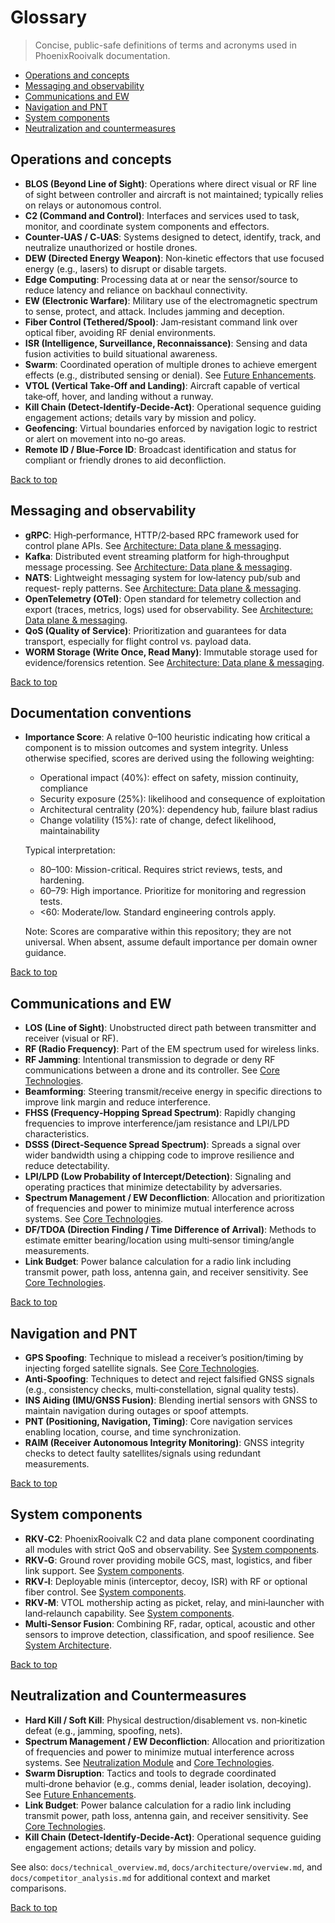 # Glossary

> Concise, public-safe definitions of terms and acronyms used in PhoenixRooivalk
> documentation.

<!-- Mini Table of Contents -->

- [Operations and concepts](#operations-and-concepts)
- [Messaging and observability](#messaging-and-observability)
- [Communications and EW](#communications-and-ew)
- [Navigation and PNT](#navigation-and-pnt)
- [System components](#system-components)
- [Neutralization and countermeasures](#neutralization-and-countermeasures)

## Operations and concepts

- **BLOS (Beyond Line of Sight)**: Operations where direct visual or RF line of
  sight between controller and aircraft is not maintained; typically relies on
  relays or autonomous control.
- **C2 (Command and Control)**: Interfaces and services used to task, monitor,
  and coordinate system components and effectors.
- **Counter‑UAS / C‑UAS**: Systems designed to detect, identify, track, and
  neutralize unauthorized or hostile drones.
- **DEW (Directed Energy Weapon)**: Non‑kinetic effectors that use focused
  energy (e.g., lasers) to disrupt or disable targets.
- **Edge Computing**: Processing data at or near the sensor/source to reduce
  latency and reliance on backhaul connectivity.
- **EW (Electronic Warfare)**: Military use of the electromagnetic spectrum to
  sense, protect, and attack. Includes jamming and deception.
- **Fiber Control (Tethered/Spool)**: Jam‑resistant command link over optical
  fiber, avoiding RF denial environments.
- **ISR (Intelligence, Surveillance, Reconnaissance)**: Sensing and data fusion
  activities to build situational awareness.
- **Swarm**: Coordinated operation of multiple drones to achieve emergent
  effects (e.g., distributed sensing or denial). See
  [Future Enhancements](./technical_overview.md#future-enhancements).
- **VTOL (Vertical Take‑Off and Landing)**: Aircraft capable of vertical
  take‑off, hover, and landing without a runway.
- **Kill Chain (Detect‑Identify‑Decide‑Act)**: Operational sequence guiding
  engagement actions; details vary by mission and policy.
- **Geofencing**: Virtual boundaries enforced by navigation logic to restrict or
  alert on movement into no‑go areas.
- **Remote ID / Blue‑Force ID**: Broadcast identification and status for
  compliant or friendly drones to aid deconfliction.

[Back to top](#glossary)

## Messaging and observability

- **gRPC**: High‑performance, HTTP/2‑based RPC framework used for control plane
  APIs. See
  [Architecture: Data plane & messaging](./architecture/overview.md#data-plane--messaging).
- **Kafka**: Distributed event streaming platform for high‑throughput message
  processing. See
  [Architecture: Data plane & messaging](./architecture/overview.md#data-plane--messaging).
- **NATS**: Lightweight messaging system for low‑latency pub/sub and request‑
  reply patterns. See
  [Architecture: Data plane & messaging](./architecture/overview.md#data-plane--messaging).
- **OpenTelemetry (OTel)**: Open standard for telemetry collection and export
  (traces, metrics, logs) used for observability. See
  [Architecture: Data plane & messaging](./architecture/overview.md#data-plane--messaging).
- **QoS (Quality of Service)**: Prioritization and guarantees for data
  transport, especially for flight control vs. payload data.
- **WORM Storage (Write Once, Read Many)**: Immutable storage used for
  evidence/forensics retention. See
  [Architecture: Data plane & messaging](./architecture/overview.md#data-plane--messaging).

[Back to top](#glossary)

## Documentation conventions

- **Importance Score**: A relative 0–100 heuristic indicating how critical a
  component is to mission outcomes and system integrity. Unless otherwise
  specified, scores are derived using the following weighting:

  - Operational impact (40%): effect on safety, mission continuity, compliance
  - Security exposure (25%): likelihood and consequence of exploitation
  - Architectural centrality (20%): dependency hub, failure blast radius
  - Change volatility (15%): rate of change, defect likelihood, maintainability

  Typical interpretation:

  - 80–100: Mission-critical. Requires strict reviews, tests, and hardening.
  - 60–79: High importance. Prioritize for monitoring and regression tests.
  - &lt;60: Moderate/low. Standard engineering controls apply.

  Note: Scores are comparative within this repository; they are not universal.
  When absent, assume default importance per domain owner guidance.

[Back to top](#glossary)

## Communications and EW

- **LOS (Line of Sight)**: Unobstructed direct path between transmitter and
  receiver (visual or RF).
- **RF (Radio Frequency)**: Part of the EM spectrum used for wireless links.
- **RF Jamming**: Intentional transmission to degrade or deny RF communications
  between a drone and its controller. See
  [Core Technologies](./technical_overview.md#core-technologies).
- **Beamforming**: Steering transmit/receive energy in specific directions to
  improve link margin and reduce interference.
- **FHSS (Frequency‑Hopping Spread Spectrum)**: Rapidly changing frequencies to
  improve interference/jam resistance and LPI/LPD characteristics.
- **DSSS (Direct‑Sequence Spread Spectrum)**: Spreads a signal over wider
  bandwidth using a chipping code to improve resilience and reduce
  detectability.
- **LPI/LPD (Low Probability of Intercept/Detection)**: Signaling and operating
  practices that minimize detectability by adversaries.
- **Spectrum Management / EW Deconfliction**: Allocation and prioritization of
  frequencies and power to minimize mutual interference across systems. See
  [Core Technologies](./technical_overview.md#core-technologies).
- **DF/TDOA (Direction Finding / Time Difference of Arrival)**: Methods to
  estimate emitter bearing/location using multi‑sensor timing/angle
  measurements.
- **Link Budget**: Power balance calculation for a radio link including transmit
  power, path loss, antenna gain, and receiver sensitivity. See
  [Core Technologies](./technical_overview.md#core-technologies).

[Back to top](#glossary)

## Navigation and PNT

- **GPS Spoofing**: Technique to mislead a receiver’s position/timing by
  injecting forged satellite signals. See
  [Core Technologies](./technical_overview.md#core-technologies).
- **Anti‑Spoofing**: Techniques to detect and reject falsified GNSS signals
  (e.g., consistency checks, multi‑constellation, signal quality tests).
- **INS Aiding (IMU/GNSS Fusion)**: Blending inertial sensors with GNSS to
  maintain navigation during outages or spoof attempts.
- **PNT (Positioning, Navigation, Timing)**: Core navigation services enabling
  location, course, and time synchronization.
- **RAIM (Receiver Autonomous Integrity Monitoring)**: GNSS integrity checks to
  detect faulty satellites/signals using redundant measurements.

[Back to top](#glossary)

## System components

- **RKV‑C2**: PhoenixRooivalk C2 and data plane component coordinating all
  modules with strict QoS and observability. See
  [System components](./technical_overview.md#system-components-and-combined-approach).
- **RKV‑G**: Ground rover providing mobile GCS, mast, logistics, and fiber link
  support. See
  [System components](./technical_overview.md#system-components-and-combined-approach).
- **RKV‑I**: Deployable minis (interceptor, decoy, ISR) with RF or optional
  fiber control. See
  [System components](./technical_overview.md#system-components-and-combined-approach).
- **RKV‑M**: VTOL mothership acting as picket, relay, and mini‑launcher with
  land‑relaunch capability. See
  [System components](./technical_overview.md#system-components-and-combined-approach).
- **Multi‑Sensor Fusion**: Combining RF, radar, optical, acoustic and other
  sensors to improve detection, classification, and spoof resilience. See
  [System Architecture](./technical_overview.md#system-architecture).

[Back to top](#glossary)

## Neutralization and Countermeasures

- **Hard Kill / Soft Kill**: Physical destruction/disablement vs. non‑kinetic
  defeat (e.g., jamming, spoofing, nets).
- **Spectrum Management / EW Deconfliction**: Allocation and prioritization of
  frequencies and power to minimize mutual interference across systems. See
  [Neutralization Module](./technical_overview.md#neutralization-module) and
  [Core Technologies](./technical_overview.md#core-technologies).
- **Swarm Disruption**: Tactics and tools to degrade coordinated multi‑drone
  behavior (e.g., comms denial, leader isolation, decoying). See
  [Future Enhancements](./technical_overview.md#future-enhancements).
- **Link Budget**: Power balance calculation for a radio link including transmit
  power, path loss, antenna gain, and receiver sensitivity. See
  [Core Technologies](./technical_overview.md#core-technologies).
- **Kill Chain (Detect‑Identify‑Decide‑Act)**: Operational sequence guiding
  engagement actions; details vary by mission and policy.

See also: `docs/technical_overview.md`, `docs/architecture/overview.md`, and
`docs/competitor_analysis.md` for additional context and market comparisons.

[Back to top](#glossary)

